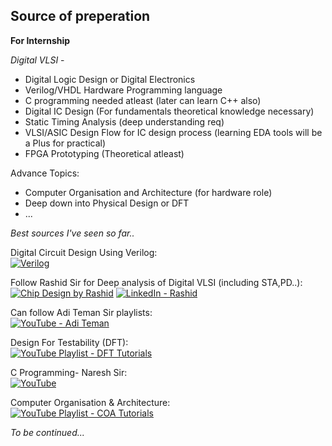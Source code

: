 ## Source of preperation

**For Internship**

*Digital VLSI* -
  - Digital Logic Design or Digital Electronics
  - Verilog/VHDL Hardware Programming language
  - C programming needed atleast (later can learn C++ also)
  - Digital IC Design (For fundamentals theoretical knowledge necessary)
  - Static Timing Analysis (deep understanding req)
  - VLSI/ASIC Design Flow for IC design process (learning EDA tools will be a Plus for practical)
  - FPGA Prototyping (Theoretical atleast)

Advance Topics:
  - Computer Organisation and Architecture (for hardware role)
  - Deep down into Physical Design or DFT
  - ...  

*Best sources I've seen so far..*

Digital Circuit Design Using Verilog:  
  [![Verilog](https://img.shields.io/badge/YouTube-Playlist-red?logo=youtube&logoColor=white)](https://youtube.com/playlist?list=PL-iIOnHwN7NXw01eBDR7wI8KzGK4mu8Sr&si=tVb234C6fQPAqJ5b)

Follow Rashid Sir for Deep analysis of Digital VLSI (including STA,PD..):  
  [![Chip Design by Rashid](https://img.shields.io/badge/YouTube-ChipDesignRashid-red?logo=youtube&logoColor=white)](http://www.youtube.com/@ChipDesignRashid)
  [![LinkedIn - Rashid](https://img.shields.io/badge/LinkedIn-Rashid-blue?logo=linkedin&logoColor=white)](https://www.linkedin.com/in/rashidco/)

Can follow Adi Teman Sir playlists:  
  [![YouTube - Adi Teman](https://img.shields.io/badge/YouTube-AdiTeman-red?logo=youtube&logoColor=white)](http://www.youtube.com/@AdiTeman)

Design For Testability (DFT):  
  [![YouTube Playlist - DFT Tutorials](https://img.shields.io/badge/YouTube-Playlist-red?logo=youtube&logoColor=white)](https://youtube.com/playlist?list=PLyWAP9QBe16qiSMkBcAnUMxFagLIJzmv1&si=tDqoRlUNTre6hLUV)

C Programming- Naresh Sir:   
  [![YouTube](https://img.shields.io/badge/YouTube-Playlist-red?logo=youtube&logoColor=white)](https://youtube.com/playlist?list=PLVlQHNRLflP8IGz6OXwlV_lgHgc72aXlh&si=R9aXVMgbULdH80yS)

Computer Organisation & Architecture:  
  [![YouTube Playlist - COA Tutorials](https://img.shields.io/badge/YouTube-Playlist-red?logo=youtube&logoColor=white)](https://youtube.com/playlist?list=PL5Q2soXY2Zi9Eo29LMgKVcaydS7V1zZW3&si=-X0IrYoH5knom5Wd)


*To be continued...*
